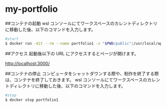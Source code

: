 # my-portfolio

##コンテナの起動
wsl コンソールにてワークスペースのカレントディレクトリに移動した後、以下のコマンドを入力します。

```sh
#start
$ docker run -dit --rm --name portfolio1 -v "$PWD/public":/usr/local/apache2/htdocs/ -p 3000:80 httpd:2.4-alpine
```

##アクセス
起動後以下の URL にアクセスするとページが開けます。

<http://localhost:3000/>

##コンテナの停止
コンピュータをシャットダウンする際や、制作を終了する際は、コンテナを終了しておきます。
wsl コンソールにてワークスペースのカレントディレクトリに移動した後、以下のコマンドを入力します。

```sh
#stop
$ docker stop portfolio1
```

